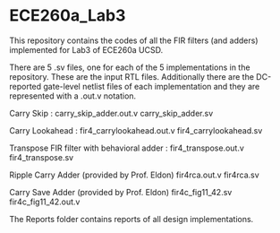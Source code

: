 # ECE260a_Lab3
This repository contains the codes of all the FIR filters (and adders) implemented for Lab3 of ECE260a UCSD.

There are 5 .sv files, one for each of the 5 implementations in the repository. These are the input RTL files. 
Additionally there are the DC-reported gate-level netlist files of each implementation and they are represented with a .out.v notation. 

Carry Skip :
carry_skip_adder.out.v
carry_skip_adder.sv

Carry Lookahead :
fir4_carrylookahead.out.v
fir4_carrylookahead.sv

Transpose FIR filter with behavioral adder :
fir4_transpose.out.v
fir4_transpose.sv

Ripple Carry Adder (provided by Prof. Eldon)
fir4rca.out.v
fir4rca.sv 

Carry Save Adder (provided by Prof. Eldon)
fir4c_fig11_42.sv
fir4c_fig11_42.out.v

The Reports folder contains reports of all design implementations. 
